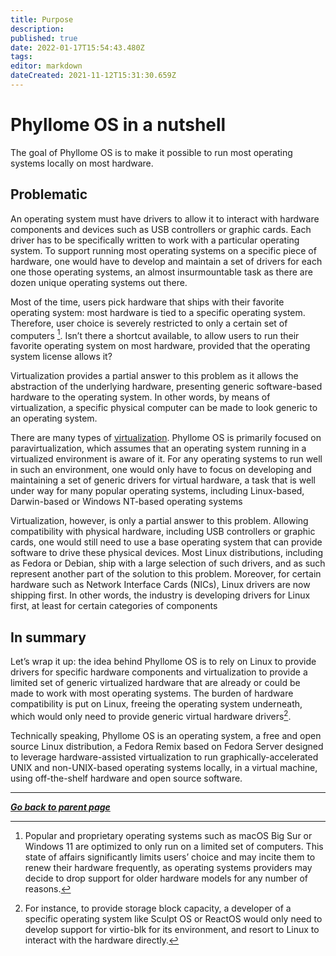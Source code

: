 ```yaml
---
title: Purpose
description: 
published: true
date: 2022-01-17T15:54:43.480Z
tags: 
editor: markdown
dateCreated: 2021-11-12T15:31:30.659Z
---
```


# Phyllome OS in a nutshell

The goal of Phyllome OS is to make it possible to run most operating systems locally on most hardware.

## Problematic

An operating system must have drivers to allow it to interact with hardware components and devices such as USB controllers or graphic cards. Each driver has to be specifically written to work with a particular operating system. To support running most operating systems on a specific piece of hardware, one would have to develop and maintain a set of drivers for each one those operating systems, an almost insurmountable task as there are dozen unique operating systems out there.

Most of the time, users pick hardware that ships with their favorite operating system: most hardware is tied to a specific operating system. Therefore, user choice is severely restricted to only a certain set of computers [^1]. Isn’t there a shortcut available, to allow users to run their favorite operating system on most hardware, provided that the operating system license allows it?

[^1]: Popular and proprietary operating systems such as macOS Big Sur or Windows 11 are optimized to only run on a  limited set of computers. This state of affairs significantly limits users’ choice and may incite them to renew their hardware frequently, as operating systems providers may decide to drop support for older hardware models for any number of reasons.

Virtualization provides a partial answer to this problem as it allows the abstraction of the underlying hardware, presenting generic software-based hardware to the operating system. In other words, by means of virtualization, a specific physical computer can be made to look generic to an operating system.

There are many types of [virtualization](virt/lexicon#virtualization). Phyllome OS is primarily focused on paravirtualization, which assumes that an operating system running in a virtualized environment is aware of it. For any operating systems to run well in such an environment, one would only have to focus on developing and maintaining a set of generic drivers for virtual hardware, a task that is well under way for many popular operating systems, including Linux-based, Darwin-based or Windows NT-based operating systems

Virtualization, however, is only a partial answer to this problem. Allowing compatibility with physical hardware, including USB controllers or graphic cards, one would still need to use a base operating system that can provide software to drive these  physical devices. Most Linux distributions, including as Fedora or Debian, ship with a large selection of such drivers, and as such represent another part of the solution to this problem. Moreover, for certain hardware such as Network Interface Cards (NICs), Linux drivers are now shipping first. In other words, the industry is developing drivers for Linux first, at least for certain categories of components

## In summary 

Let’s wrap it up: the idea behind Phyllome OS is to rely on Linux to provide drivers for specific hardware components and virtualization to provide a limited set of generic virtualized hardware that are already or could be made to work with most operating systems. The burden of hardware compatibility is put on Linux, freeing the operating system underneath, which would only need to provide generic virtual hardware drivers[^2].

[^2]: For instance, to provide storage block capacity, a developer of a specific operating system like Sculpt OS or ReactOS would only need to develop support for virtio-blk for its environment, and resort to Linux to interact with the hardware directly.

Technically speaking, Phyllome OS is an operating system, a free and open source Linux distribution, a Fedora Remix based on Fedora Server designed to leverage hardware-assisted virtualization to run graphically-accelerated UNIX and non-UNIX-based operating systems locally, in a virtual machine, using off-the-shelf hardware and open source software.


---

*[**Go back to parent page**](https://wiki.phyllo.me/)*